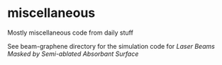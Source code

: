 # miscellaneous
Mostly miscellaneous code from daily stuff

See beam-graphene directory for the simulation code for *Laser Beams Masked by Semi-ablated Absorbant Surface*

